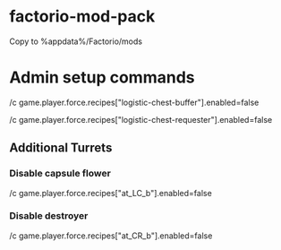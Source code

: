 # factorio-mod-pack

Copy to %appdata%/Factorio/mods

# Admin setup commands
/c game.player.force.recipes["logistic-chest-buffer"].enabled=false

/c game.player.force.recipes["logistic-chest-requester"].enabled=false

## Additional Turrets
### Disable capsule flower
/c game.player.force.recipes["at_LC_b"].enabled=false

### Disable destroyer
/c game.player.force.recipes["at_CR_b"].enabled=false
